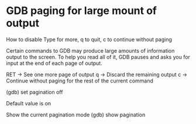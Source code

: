 # GDB paging for large mount of output

How to disable Type <RET> for more, q to quit, c to continue without paging

Certain commands to GDB may produce large amounts of information output to the screen. To help you read all of it, GDB pauses and asks you for input at the end of each page of output.

RET -> See one more page of output
q -> Discard the remaining output
c -> Continue without paging for the rest of the current command

(gdb) set pagination off

Default value is on

Show the current pagination mode
(gdb) show pagination




